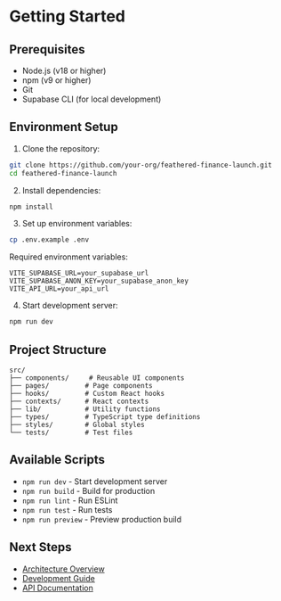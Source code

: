 # Getting Started

## Prerequisites

- Node.js (v18 or higher)
- npm (v9 or higher)
- Git
- Supabase CLI (for local development)

## Environment Setup

1. Clone the repository:
```bash
git clone https://github.com/your-org/feathered-finance-launch.git
cd feathered-finance-launch
```

2. Install dependencies:
```bash
npm install
```

3. Set up environment variables:
```bash
cp .env.example .env
```

Required environment variables:
```env
VITE_SUPABASE_URL=your_supabase_url
VITE_SUPABASE_ANON_KEY=your_supabase_anon_key
VITE_API_URL=your_api_url
```

4. Start development server:
```bash
npm run dev
```

## Project Structure

```
src/
├── components/     # Reusable UI components
├── pages/         # Page components
├── hooks/         # Custom React hooks
├── contexts/      # React contexts
├── lib/           # Utility functions
├── types/         # TypeScript type definitions
├── styles/        # Global styles
└── tests/         # Test files
```

## Available Scripts

- `npm run dev` - Start development server
- `npm run build` - Build for production
- `npm run lint` - Run ESLint
- `npm run test` - Run tests
- `npm run preview` - Preview production build

## Next Steps

- [Architecture Overview](./architecture.md)
- [Development Guide](./development.md)
- [API Documentation](./api/README.md) 